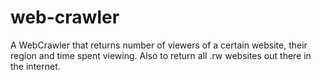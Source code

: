 # web-crawler
A WebCrawler that returns number of viewers of a certain website, their region and time spent viewing. Also to return all .rw websites out there in the internet. 
